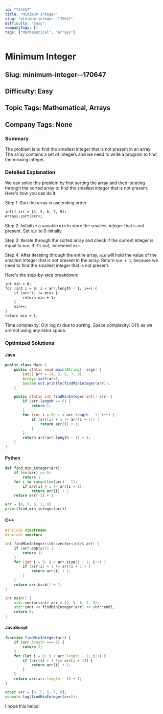 ```yaml
---
id: "714257"
title: "Minimum Integer"
slug: "minimum-integer--170647"
difficulty: "Easy"
companyTags: []
tags: ["Mathematical", "Arrays"]
---
```


# Minimum Integer
## Slug: minimum-integer--170647
## Difficulty: Easy
## Topic Tags: Mathematical, Arrays
## Company Tags: None

### Summary
The problem is to find the smallest integer that is not present in an array. The array contains a set of integers and we need to write a program to find the missing integer.

### Detailed Explanation
We can solve this problem by first sorting the array and then iterating through the sorted array to find the smallest integer that is not present. Here's how you can do it:

Step 1: Sort the array in ascending order.
```markdown
int[] arr = {4, 5, 6, 7, 9};
Arrays.sort(arr);
```

Step 2: Initialize a variable `min` to store the smallest integer that is not present. Set `min` to 0 initially.

Step 3: Iterate through the sorted array and check if the current integer is equal to `min`. If it's not, increment `min`.

Step 4: After iterating through the entire array, `min` will hold the value of the smallest integer that is not present in the array. Return `min + 1`, because we need to find the smallest integer that is not present.

Here's the step-by-step breakdown:

```markdown
int min = 0;
for (int i = 0; i < arr.length - 1; i++) {
    if (arr[i] != min) {
        return min + 1;
    }
    min++;
}
return min + 1;
```

Time complexity: O(n log n) due to sorting.
Space complexity: O(1) as we are not using any extra space.

### Optimized Solutions

#### Java
```java
public class Main {
    public static void main(String[] args) {
        int[] arr = {4, 5, 6, 7, 9};
        Arrays.sort(arr);
        System.out.println(findMinInteger(arr));
    }

    public static int findMinInteger(int[] arr) {
        if (arr.length == 0) {
            return 1;
        }
        for (int i = 0; i < arr.length - 1; i++) {
            if (arr[i] + 1 != arr[i + 1]) {
                return arr[i] + 1;
            }
        }
        return arr[arr.length - 1] + 1;
    }
}
```

#### Python
```python
def find_min_integer(arr):
    if len(arr) == 0:
        return 1
    for i in range(len(arr) - 1):
        if arr[i] + 1 != arr[i + 1]:
            return arr[i] + 1
    return arr[-1] + 1

arr = [4, 5, 6, 7, 9]
print(find_min_integer(arr))
```

#### C++
```cpp
#include <iostream>
#include <vector>

int findMinInteger(std::vector<int>& arr) {
    if (arr.empty()) {
        return 1;
    }
    for (int i = 0; i < arr.size() - 1; i++) {
        if (arr[i] + 1 != arr[i + 1]) {
            return arr[i] + 1;
        }
    }
    return arr.back() + 1;
}

int main() {
    std::vector<int> arr = {4, 5, 6, 7, 9};
    std::cout << findMinInteger(arr) << std::endl;
    return 0;
}
```

#### JavaScript
```javascript
function findMinInteger(arr) {
    if (arr.length === 0) {
        return 1;
    }
    for (let i = 0; i < arr.length - 1; i++) {
        if (arr[i] + 1 !== arr[i + 1]) {
            return arr[i] + 1;
        }
    }
    return arr[arr.length - 1] + 1;
}

const arr = [4, 5, 6, 7, 9];
console.log(findMinInteger(arr));
```

I hope this helps!